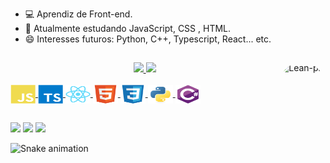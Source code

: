    - 💻 Aprendiz de Front-end.
   - 🍒 Atualmente estudando JavaScript, CSS , HTML.
   - 😄 Interesses futuros: Python, C++, Typescript, React... etc.
##
<div align="center">
  <a href="https://github.com/Leanoli">
  <img height="180em" src="https://github-readme-stats.vercel.app/api?username=Leanoli&show_icons=true&theme=dark&include_all_commits=true&count_private=true"/>
  <img height="180em" src="https://github-readme-stats.vercel.app/api/top-langs/?username=Leanoli&layout=compact&langs_count=7&theme=dark"/>
  <img align="right" alt="Lean-pic" height="150" style="border-radius:50px;" src="https://cdn.discordapp.com/attachments/927305533264904222/927338052421058571/7121-pinkkitty.gif">
</div>

<div style="display: inline_block"><br>
  <img align="center" alt="Lean-Js" height="30" width="40" src="https://raw.githubusercontent.com/devicons/devicon/master/icons/javascript/javascript-plain.svg">
  <img align="center" alt="Lean-Ts" height="30" width="40" src="https://raw.githubusercontent.com/devicons/devicon/master/icons/typescript/typescript-plain.svg">
  <img align="center" alt="Lean-React" height="30" width="40" src="https://raw.githubusercontent.com/devicons/devicon/master/icons/react/react-original.svg">
  <img align="center" alt="Lean-HTML" height="30" width="40" src="https://raw.githubusercontent.com/devicons/devicon/master/icons/html5/html5-original.svg">
  <img align="center" alt="Lean-CSS" height="30" width="40" src="https://raw.githubusercontent.com/devicons/devicon/master/icons/css3/css3-original.svg">
  <img align="center" alt="Lean-Python" height="30" width="40" src="https://raw.githubusercontent.com/devicons/devicon/master/icons/python/python-original.svg">
  <img align="center" alt="Lean-Csharp" height="30" width="40" src="https://raw.githubusercontent.com/devicons/devicon/master/icons/csharp/csharp-original.svg">
</div>

##
<div>
  <a href="https://www.youtube.com/channel/UCvYpyXZT3xORZasJnsjHyww" target="_blank"><img src="https://img.shields.io/badge/YouTube-FF0000?style=for-the-badge&logo=youtube&logoColor=white" target="_blank"></a>
  <a href="https://instagram.com/leandruoliveira" target="_blank"><img src="https://img.shields.io/badge/-Instagram-%23E4405F?style=for-the-badge&logo=instagram&logoColor=white" target="_blank"></a>
</a>
  <a href = "mailto:contateleandrooliveira@gmail.com"><img src="https://img.shields.io/badge/Gmail-D14836?style=for-the-badge&logo=gmail&logoColor=white" target="_blank"></a>
 
![Snake animation](https://github.com/LeandruOliveira/LeandruOliveira/blob/output/github-contribution-grid-snake.svg)
</div>
